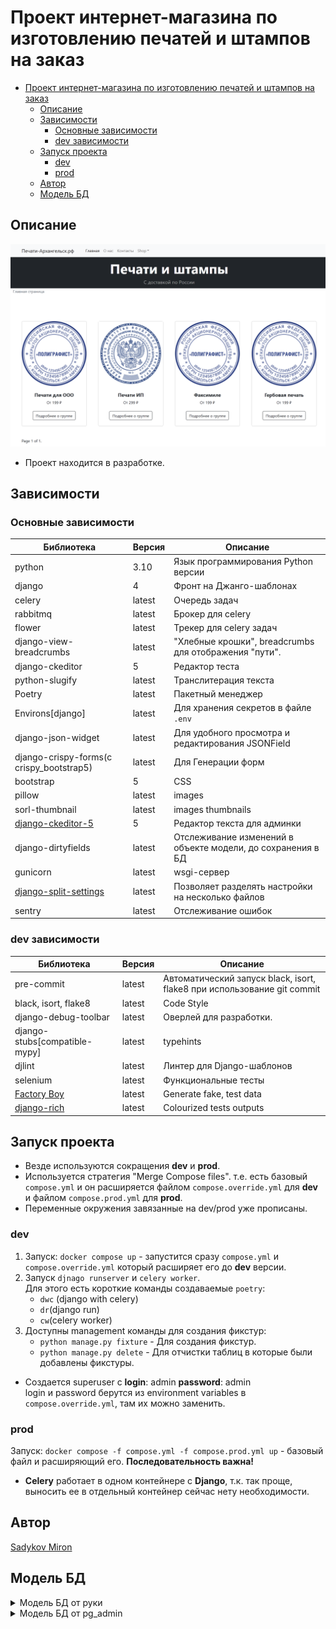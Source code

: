 # Проект интернет-магазина по изготовлению печатей и штампов на заказ
- [Проект интернет-магазина по изготовлению печатей и штампов на заказ](#проект-интернет-магазина-по-изготовлению-печатей-и-штампов-на-заказ)
  - [Описание](#описание)
  - [Зависимости](#зависимости)
    - [Основные зависимости](#основные-зависимости)
    - [dev зависимости](#dev-зависимости)
  - [Запуск проекта](#запуск-проекта)
    - [dev](#dev)
    - [prod](#prod)
  - [Автор](#автор)
  - [Модель БД](#модель-бд)
## Описание

![Картинка-Пример](images/img.png)
- Проект находится в разработке.
## Зависимости

### Основные зависимости
| Библиотека                                                                        | Версия | Описание                                                    |
| --------------------------------------------------------------------------------- | ------ | ----------------------------------------------------------- |
| python                                                                            | 3.10   | Язык программирования Python версии                         |
| django                                                                            | 4      | Фронт на Джанго-шаблонах                                    |
| celery                                                                            | latest | Очередь задач                                               |
| rabbitmq                                                                          | latest | Брокер для celery                                           |
| flower                                                                            | latest | Трекер для celery задач                                     |
| django-view-breadcrumbs                                                           | latest | "Хлебные крошки", breadcrumbs для отображения "пути".       |
| django-ckeditor                                                                   | 5      | Редактор теста                                              |
| python-slugify                                                                    | latest | Транслитерация текста                                       |
| Poetry                                                                            | latest | Пакетный менеджер                                           |
| Environs[django]                                                                  | latest | Для хранения секретов в файле `.env`                        |
| django-json-widget                                                                | latest | Для удобного просмотра и редактирования JSONField           |
| django-crispy-forms(c crispy_bootstrap5)                                          | latest | Для Генерации форм                                          |
| bootstrap                                                                         | 5      | CSS                                                         |
| pillow                                                                            | latest | images                                                      |
| sorl-thumbnail                                                                    | latest | images thumbnails                                           |
| [django-ckeditor-5](https://github.com/hvlads/django-ckeditor-5)                  | 5      | Редактор текста для админки                                 |
| django-dirtyfields                                                                | latest | Отслеживание изменений в объекте модели, до сохранения в БД |
| gunicorn                                                                          | latest | wsgi-сервер                                                 |
| [django-split-settings](https://github.com/wemake-services/django-split-settings) | latest | Позволяет разделять настройки на несколько файлов           |
| sentry                                                                            | latest | Отслеживание ошибок                                         |

### dev зависимости
| Библиотека                                               | Версия | Описание                                                                |
| -------------------------------------------------------- | ------ | ----------------------------------------------------------------------- |
| pre-commit                                               | latest | Автоматический запуск black, isort, flake8 при использование git commit |
| black, isort, flake8                                     | latest | Code Style                                                              |
| django-debug-toolbar                                     | latest | Оверлей для разработки.                                                 |
| django-stubs[compatible-mypy]                            | latest | typehints                                                               |
| djlint                                                   | latest | Линтер для Django-шаблонов                                              |
| selenium                                                 | latest | Функциональные тесты                                                    |
| [Factory Boy](https://github.com/FactoryBoy/factory_boy) | latest | Generate fake, test data                                                |
| [django-rich](https://github.com/adamchainz/django-rich) | latest | Colourized tests outputs                                                |

## Запуск проекта
- Везде используются сокращения **dev** и **prod**.
- Используется стратегия "Merge Compose files". т.е. есть базовый `compose.yml` и он расширяется файлом `compose.override.yml` для **dev** и файлом `compose.prod.yml` для **prod**.
- Переменные окружения завязанные на dev/prod уже прописаны.

### dev
1. Запуск: `docker compose up` - запустится сразу `compose.yml` и `compose.override.yml` который расширяет его до **dev** версии.
2. Запуск `djnago runserver` и `celery worker`.\
Для этого есть короткие команды создаваемые `poetry`:
     - `dwc` (django with celery)
     - `dr`(django run)
     - `cw`(celery worker)
3. Доступны management команды для создания фикстур:
   -  `python manage.py fixture` - Для создания фикстур.
   -  `python manage.py delete` - Для отчистки таблиц в которые были добавлены фикстуры.
- Создается superuser с **login**: admin **password**: admin\
  login и password берутся из environment variables в `compose.override.yml`, там их можно заменить.


### prod
Запуск: `docker compose -f compose.yml -f compose.prod.yml up` - базовый файл и расширяющий его. __Последовательность важна!__
- **Celery** работает в одном контейнере с **Django**, т.к. так проще, выносить ее в отдельный контейнер сейчас нету необходимости.
## Автор

[Sadykov Miron](https://github.com/Reagent992)


## Модель БД

<details>
  <summary>Модель БД от руки</summary>
  <img src="images/models.png" alt="Модель БД от руки">
  Так же доступен оригинальный файл в excalidraw-формате.

</details>
<details>
  <summary>Модель БД от pg_admin</summary>
  <img src="images/db_by_pg_admin.png" alt="Модель БД от pg_admin">

</details>
